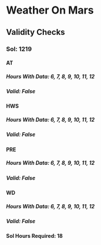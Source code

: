 # Weather On Mars
## Validity Checks
### Sol: 1219
#### AT
##### Hours With Data: 6, 7, 8, 9, 10, 11, 12
##### Valid: False
#### HWS
##### Hours With Data: 6, 7, 8, 9, 10, 11, 12
##### Valid: False
#### PRE
##### Hours With Data: 6, 7, 8, 9, 10, 11, 12
##### Valid: False
#### WD
##### Hours With Data: 6, 7, 8, 9, 10, 11, 12
##### Valid: False
#### Sol Hours Required: 18